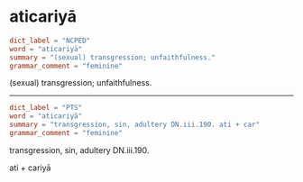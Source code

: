 # aticariyā

``` toml
dict_label = "NCPED"
word = "aticariyā"
summary = "(sexual) transgression; unfaithfulness."
grammar_comment = "feminine"
```

(sexual) transgression; unfaithfulness.

--------------------

``` toml
dict_label = "PTS"
word = "aticariyā"
summary = "transgression, sin, adultery DN.iii.190. ati + car"
grammar_comment = "feminine"
```

transgression, sin, adultery DN.iii.190.

ati \+ cariyā

